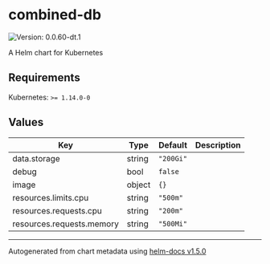 # combined-db

![Version: 0.0.60-dt.1](https://img.shields.io/badge/Version-0.0.60--dt.1-informational?style=flat-square)

A Helm chart for Kubernetes

## Requirements

Kubernetes: `>= 1.14.0-0`

## Values

| Key | Type | Default | Description |
|-----|------|---------|-------------|
| data.storage | string | `"200Gi"` |  |
| debug | bool | `false` |  |
| image | object | `{}` |  |
| resources.limits.cpu | string | `"500m"` |  |
| resources.requests.cpu | string | `"200m"` |  |
| resources.requests.memory | string | `"500Mi"` |  |

----------------------------------------------
Autogenerated from chart metadata using [helm-docs v1.5.0](https://github.com/norwoodj/helm-docs/releases/v1.5.0)
